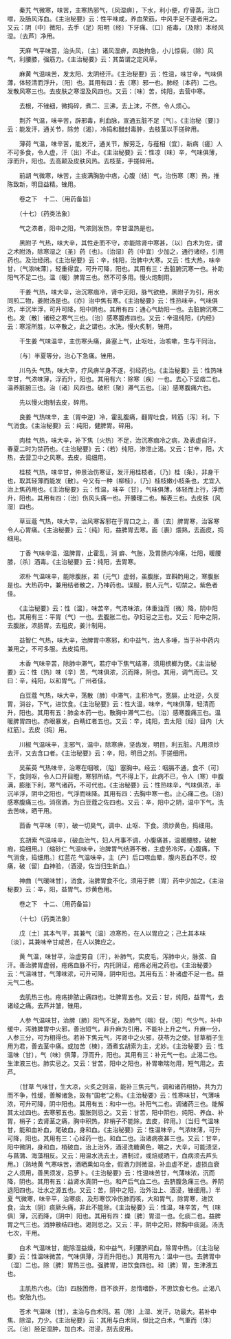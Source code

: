 <!-- { "loadSidebar": true } -->
　　秦艽 气微寒，味苦，主寒热邪气，〔风湿痹〕，下水，利小便，疗骨蒸，治口噤，及肠风泻血。《主治秘要》云：性平味咸，养血荣筋，中风手足不遂者用之。又云：阴〔中〕微阳，去手（足）阳明〔经〕下牙痛、〔口〕疮毒，〔及除〕本经风湿。〔去芦〕净用。

　　天麻 气平味苦，治头风，〔主〕诸风湿痹，四肢拘急，小儿惊痫，〔除〕风气，利腰膝，强筋力。《主治秘要》云：其苗谓之定风草。

　　麻黄 气温味苦，发太阳、太阴经汗。《主治秘要》云：性温，味甘辛，气味俱薄，体轻清而浮升，〔阳〕也。其用有四：去〔寒〕邪一也。肺经〔本药〕二也。发散风寒三也。去皮肤之寒湿及风四也。又云：〔味〕苦，纯阳，去营中寒。

　　去根，不锉细，微捣碎，煮二、三沸，去上沫，不然，令人烦心。

　　荆芥 气温，味辛苦，辟邪毒，利血脉，宣通五脏不足〔气〕。《主治秘〔要〕》云：能发汗，通关节，除劳〔渴〕，冷捣和醋封毒肿，去枝茎以手搓碎用。

　　薄荷 气温，味辛苦，能发汗，通关节，解劳乏，与薤相〔宜〕，新病〔瘥〕人不可多食，令人虚，汗〔出〕不止。《主治秘要》云：性凉〔味〕辛，气味俱薄，浮而升，阳也。去高颠及皮肤风热。去枝茎，手搓碎用。

　　前胡 气微寒，味苦，主痰满胸胁中痞，心腹〔结〕气，治伤寒〔寒〕热，推陈致新，明目益精。锉用。

　　卷之下　十二、〔用药备旨〕

　　（十七）〔药类法象〕

　　气之浓者，阳中之阳，气浓则发热，辛甘温热是也。

　　黑附子 气热，味大辛，其性走而不守，亦能除肾中寒甚，〔以〕白术为佐，谓之术附汤，除寒湿之〔圣〕药〔也〕。〔治湿〕药〔中宜〕少加之，通行诸经，引用药也。及治经闭。《主治秘要》云：辛，纯阳，治脾中大寒。又云：性大热，味辛甘，〔气浓味薄〕，轻重得宜，可升可降，阳也。其用有三：去脏腑沉寒一也。补助阳气不足二也。温〔暖〕脾胃三也。然不可多用。慢火炮制用。

　　干姜 气热，味大辛，治沉寒痼冷，肾中无阳，脉气欲绝，黑附子为引，用水同煎二物，姜附汤是也。〔亦〕治中焦有寒。《主治秘要》云：性热味辛，气味俱浓，半沉半浮，可升可降，阳中阴也。其用有四：通心气助阳一也。去脏腑沉寒二也。发〔散〕诸经之寒气三也。〔治〕感寒腹疼四也。又云：辛温纯阳，《内经》云：寒淫所胜，以辛散之，此之谓也。水洗，慢火炙制，锉用。

　　干生姜 气味温辛，主伤寒头痛，鼻塞上气，止呕吐，治咳嗽，生与干同治。

　　〔与〕半夏等分，治心下急痛。锉用。

　　川乌头 气热，味大辛，疗风痹半身不遂，引经药也。《主治秘要》云：性热味辛甘，气浓味薄，浮而升，阳也。其用有六：除寒〔疾〕一也。去心下坚痞二也。温养脏腑三也。治〔诸〕风四也。破积〔聚〕滞气五也。〔治〕感寒腹痛六也。

　　先以慢火炮制去皮，碎用。

　　良姜 气热味辛，主〔胃中逆〕冷，霍乱腹痛，翻胃吐食，转筋〔泻〕利，下气消食。《主治秘要》云：纯阳，健脾胃。碎用。

　　肉桂 气热，味大辛，补下焦〔火热〕不足，治沉寒痼冷之病，及表虚自汗，春夏二时为禁药也。《主治秘要》云：（若）纯阳，渗泄止渴。又云：甘辛，阳，大热，去营卫中之风寒。去皮，捣细用。

　　桂枝 气热，味辛甘，仲景治伤寒证，发汗用桂枝者，〔乃〕桂〔条〕，非身干也，取其轻薄而能发〔散〕。今又有一种〔柳桂〕，〔乃〕桂枝嫩小枝条也，尤宜入治上焦药用也。《主治秘要》云：性温，味辛〔甘〕，气味俱薄，体轻而上行，浮而升，阳也。其用有四：〔治〕伤风头痛一也。开腠理二也。解表三也。去皮肤〔风湿〕四也。

　　草豆蔻 气热，味大辛，治风寒客邪在于胃口之上，善〔去〕脾胃寒，治客寒令人心胃痛。《主治秘要》云：〔纯〕阳，益脾胃去寒。面〔裹〕煨熟，去面皮，捣细用。

　　丁香 气味辛温，温脾胃，止霍乱，消 癖、气胀，及胃肠内冷痛，壮阳，暖腰膝，〔杀〕酒毒。《主治秘要》云：纯阳，去胃寒。

　　浓朴 气温味辛，能除腹胀，若〔元气〕虚弱，虽腹胀，宜斟酌用之，寒腹胀是也。大热药中，兼用结者散之，乃神药也。误服，脱人元气，切禁之。紫色者佳。

　　《主治秘要》云：性〔温〕，味苦辛，气浓味浓，体重浊而〔微〕降，阴中阳也。其用有三：平胃〔气〕一也。去腹胀二也。孕妇忌之三也。又云：阳中之阴，去腹胀，浓肠胃。去粗皮，姜汁制用。

　　益智仁 气热，味大辛，治脾胃中寒邪，和中益气，治人多唾，当于补中药内兼用之，不可多服。去皮捣用。

　　木香 气味辛苦，除肺中滞气，若疗中下焦气结滞，须用槟榔为使。《主治秘要》云：性〔热〕味〔辛〕苦，气味俱浓，沉而降，阴也。其用，调气而已。又曰：辛，纯阳，以和胃气。广州者佳。

　　白豆蔻 气热，味大辛，荡散〔肺〕中滞气，主积冷气，宽膈，止吐逆，久反胃，消谷，下气，进饮食。《主治秘要》云：性大温，味辛，气味俱薄，轻清而升，阳也。其用有五：肺金本药一也。散胸中滞气二也。〔治〕感寒腹痛三也。温暖脾胃四也。赤眼暴发，白睛红者五也。又云：辛，纯阳，去太阳〔经〕目内〔大 红筋〕。去皮〔捣〕用。

　　川椒 气温味辛，主邪气，温中，除寒痹，坚齿发，明目，利五脏。凡用须炒去汗，又去含口者。《主治秘要》云：辛，阳，明目之剂。手搓细用。

　　吴茱萸 气热味辛，治寒在咽喉，〔隘〕塞胸中。经云：咽膈不通，食不〔可〕下，食则呕，令人口开目瞪，寒邪所结，气不得上下，此病不已，令人〔寒〕中腹满，膨胀下利，寒气诸药，不可代也。《主治秘要》云：性热味辛，气味俱浓，半沉半浮，阴中之阳也，气浮而味降。其用有四：去胸中寒一也。止心痛二也。〔治〕感寒腹痛三也。消宿酒，为白豆蔻之佐四也。又云：辛，阳中之阴，温中下气。洗去苦味，晒干用。

　　茴香 气平味〔辛〕，破一切臭气，调中、止呕、下食。须炒黄色，捣细用。

　　玄胡索 气温味辛，〔破血治气，妇人月事不调，小腹痛甚，温暖腰膝，破散 瘕，捣细用。〕〔缩砂仁 气温味辛，治脾胃气结滞不散，主虚劳冷泻，心腹痛，下气消食，捣细用。〕红蓝花 气温味辛，主〔产〕后口噤血晕，腹内恶血不尽，绞痛，破〔留〕血神验，（酒浸，佐当归生新血。）

　　神曲〔气暖味甘〕，消食，治脾胃食不化，须用于脾〔胃〕药中少加之。《主治秘要》云：辛，阳，益胃气。炒黄色用。

　　卷之下　十二、〔用药备旨〕

　　（十七）〔药类法象〕

　　戊〔土〕其本气平，其兼气〔温〕凉寒热，在人以胃应之；己土其本味〔淡〕，其兼味辛甘咸苦，在人以脾应之。

　　黄 气温，味甘平，治虚劳自〔汗〕，补肺气，实皮毛，泻肺中火，脉弦、自汗。善治脾胃虚弱，疮疡血脉不行，内托阴证，疮疡必用之药也。《主治秘要》云：气温味甘，气薄味浓，可升可降，阴中阳也。其用有五：补诸虚不足一也。益元气二也。

　　去肌热三也。疮疡排脓止痛四也。壮脾胃五也。又云：甘，纯阳，益胃气，去诸经之痛。去芦并皱，锉用。

　　人参 气温味甘，治脾〔肺〕阳气不足，及肺气〔喘〕促，〔短〕气少气，补中缓中，泻肺脾胃中火邪，善治短气，非升麻为引用，不能补上升之气，升麻一分，人参三分，可为相得也。若补下焦元气，泻肾中之火邪，茯苓为之使。甘草梢子生用为君，善去茎中痛。或加苦〔楝〕，酒煮玄胡索为主，尤妙。《主治秘要》云：性温味〔甘〕，气〔味〕俱薄，浮而升，阳也。其用有三：补元气一也。止渴二也。生津液三也。肺实忌之。又云：甘苦，阳中之阳也，补胃嗽喘勿用，短气用之。去芦。

　　〔甘草 气味甘，生大凉，火炙之则温，能补三焦元气，调和诸药相协，共为力而不争，性缓，善解诸急，故有“国老”之称。《主治秘要》云：性寒味甘，气薄味浓，可升可降，阴中阳也。其用有五：和中一也。补阳气二也。调诸药三也。能解其太过四也。去寒邪五也。腹胀则忌之。又云：甘苦，阳中阴也，纯阳、养血、补胃，梢子；去肾茎之痛，胸中积热，非梢子不能除，去皮，碎用。〕〔当归 气温味甘，能和血补血，尾破血，身和血。《主治秘要》云：性温味辛，气浓味薄，可升可降，阳也。其用有三：心经药一也。和血二也。治诸病夜甚三也。又云：甘辛，阳中微阴，身和血，梢破血，治上治外，酒浸洗糖黄色，嚼之，大辛，可能溃坚，与菖蒲、海藻相反。又云：用温水洗去土，酒制过，或焙或晒干，血病须去芦头用。〕〔熟地黄 气寒味苦，酒晒熏如乌金，假酒力则微温，补血虚不足，虚损血衰之人须用，善黑须发，忌萝卜。《主治秘要》云：性温味苦甘，气薄味浓，沉而降，阴也。其用有五：益肾水真阴一也。和产后气血二也。去脐腹急痛三也。养阴退阳四也。壮水之源五也。又云：苦，阴中之阳，治外治上、酒浸，锉细用。〕半夏 气微寒，味辛平，治寒痰，及形寒饮冷伤肺而咳，大和胃气，除胃寒，进饮食，治太〔阴〕痰厥头痛，非此不能除。《主治秘要》云：性温，味辛苦，气〔味俱〕薄，沉而降，〔阴中〕阳也。其用有四：燥〔脾〕胃湿一也。化痰二也。益脾胃之气三也。消肿散结四也。渴则忌之。又云：平，阴中之阳，除胸中痰涎。汤洗七次，干用。

　　白术 气温味甘，能除湿益燥，和中益气，利腰脐间血，除胃中热。〔《主治秘要》云：性温味微苦，气味俱薄，浮而升阳也。〕其用有九：温中一也。去脾胃中〔湿〕二也。除〔脾〕胃热三也。强脾胃，进饮食四也。和〔脾〕胃，生津液五也。

　　主肌热六也。〔治〕四肢困倦，目不欲开，怠惰嗜卧，不思饮食七也。止渴八也。安胎九也。

　　苍术 气温味〔甘〕，主治与白术同。若〔除〕上湿、发汗，功最大。若补中焦、除湿，力少。《主治秘要》云：其用与白术同，但比之白术，气重而〔体〕沉。〔治〕胫足湿肿，加白术。泔浸，刮去皮用。

